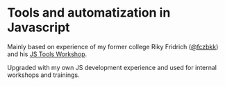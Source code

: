 # Tools and automatization in Javascript

Mainly based on experience of my former college Riky Fridrich ([@fczbkk](https://github.com/fczbkk)) and his [JS Tools Workshop](https://www.vzhurudolu.cz/kurzy/nastroje-javascriptu).

Upgraded with my own JS development experience and used for internal workshops and trainings.

